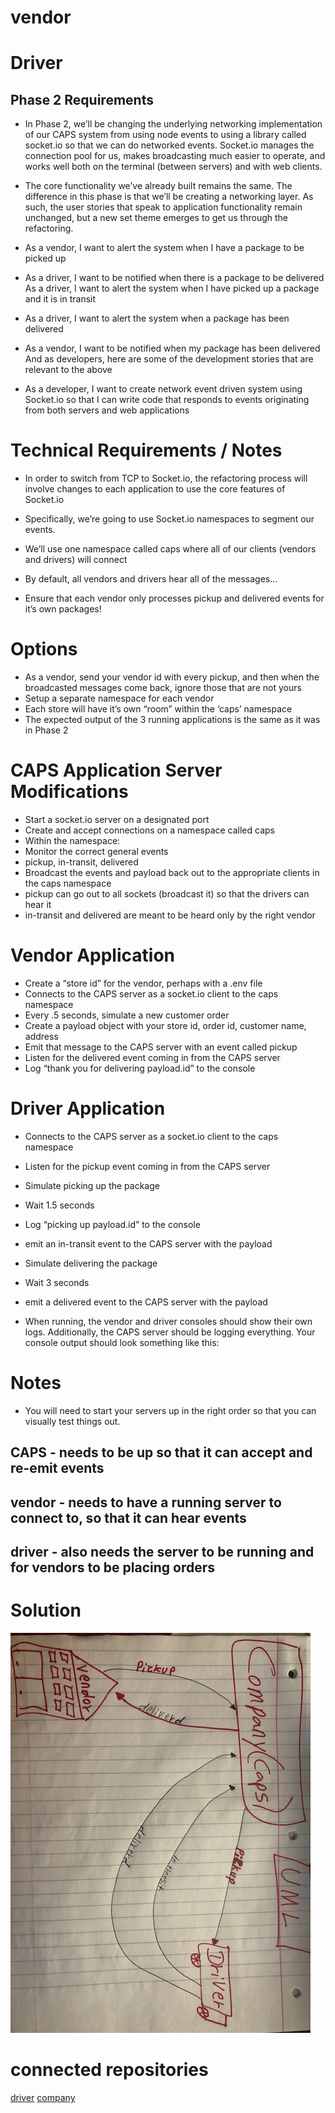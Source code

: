 # vendor

# Driver  

## Phase 2 Requirements
- In Phase 2, we’ll be changing the underlying networking implementation of our CAPS system from using node events to using a library called socket.io so that we can do networked events. Socket.io manages the connection pool for us, makes broadcasting much easier to operate, and works well both on the terminal (between servers) and with web clients.

- The core functionality we’ve already built remains the same. The difference in this phase is that we’ll be creating a networking layer. As such, the user stories that speak to application functionality remain unchanged, but a new set theme emerges to get us through the refactoring.

- As a vendor, I want to alert the system when I have a package to be picked up
- As a driver, I want to be notified when there is a package to be delivered
As a driver, I want to alert the system when I have picked up a package and it is in transit
- As a driver, I want to alert the system when a package has been delivered
- As a vendor, I want to be notified when my package has been delivered
And as developers, here are some of the development stories that are relevant to the above

- As a developer, I want to create network event driven system using Socket.io so that I can write code that responds to events originating from both servers and web applications
# Technical Requirements / Notes
- In order to switch from TCP to Socket.io, the refactoring process will involve changes to each application to use the core features of Socket.io

- Specifically, we’re going to use Socket.io namespaces to segment our events.

- We’ll use one namespace called caps where all of our clients (vendors and drivers) will connect
- By default, all vendors and drivers hear all of the messages…
- Ensure that each vendor only processes pickup and delivered events for it’s own packages!
 # Options
- As a vendor, send your vendor id with every pickup, and then when the broadcasted messages come back, ignore those that are not yours
- Setup a separate namespace for each 
vendor
- Each store will have it’s own “room” within the ‘caps’ namespace
- The expected output of the 3 running applications is the same as it was in Phase 2

# CAPS Application Server Modifications
- Start a socket.io server on a designated port
- Create and accept connections on a namespace called caps
- Within the namespace:
- Monitor the correct general events
- pickup, in-transit, delivered
- Broadcast the events and payload back out to the appropriate clients in the caps namespace
- pickup can go out to all sockets (broadcast it) so that the drivers can hear it
- in-transit and delivered are meant to be heard only by the right vendor

# Vendor Application
- Create a “store id” for the vendor, perhaps with a .env file
- Connects to the CAPS server as a socket.io client to the caps namespace
- Every .5 seconds, simulate a new customer order
- Create a payload object with your store id, order id, customer name, address
- Emit that message to the CAPS server with an event called pickup
- Listen for the delivered event coming in from the CAPS server
- Log “thank you for delivering payload.id” to the console

# Driver Application
- Connects to the CAPS server as a socket.io client to the caps namespace
- Listen for the pickup event coming in from the CAPS server
- Simulate picking up the package
- Wait 1.5 seconds
- Log “picking up payload.id” to the console
- emit an in-transit event to the CAPS server with the payload
- Simulate delivering the package
- Wait 3 seconds
- emit a delivered event to the CAPS server with the payload

- When running, the vendor and driver consoles should show their own logs. Additionally, the CAPS server should be logging everything. Your console output should look something like this:

# Notes
- You will need to start your servers up in the right order so that you can visually test things out.
## CAPS - needs to be up so that it can accept and re-emit events

## vendor - needs to have a running server to connect to, so that it can hear events

## driver - also needs the server to be running and for vendors to be placing orders



# Solution
<!-- embedded whiteboard image -->
![whiteBoard](assets/vendor.uml.jpg)

# connected repositories 

[driver](https://github.com/dawitz28/Driver)
[company](https://github.com/dawitz28/company)